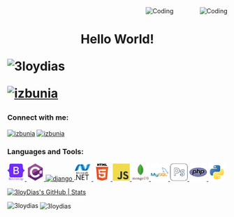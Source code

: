 <img align="right" alt="Coding" style="margin-left: 60px;" src="https://telegra.ph/file/9d8b7eb9b82714ab80535.jpg">

<img align="right" alt="Coding" style="margin-left: 60px;" src="https://telegra.ph/file/263345c381512285d2060.gif">
</br>

<h1 align="center">Hello World!

<p align="left"> <img src="https://komarev.com/ghpvc/?username=3loydias&label=Profile%20views&color=0e75b6&style=flat" alt="3loydias" /> </p>

<p align="left"> <a href="https://twitter.com/izbunia" target="blank"><img src="https://img.shields.io/twitter/follow/izbunia?logo=twitter&style=for-the-badge" alt="izbunia" /></a> </p>

<h3 align="left">Connect with me:</h3>
<p align="left">
<a href="https://twitter.com/izbunia" target="blank"><img align="center" src="https://raw.githubusercontent.com/rahuldkjain/github-profile-readme-generator/master/src/images/icons/Social/twitter.svg" alt="izbunia" height="30" width="40" /></a>
<a href="https://discord.gg/izbunia" target="blank"><img align="center" src="https://raw.githubusercontent.com/rahuldkjain/github-profile-readme-generator/master/src/images/icons/Social/discord.svg" alt="izbunia" height="30" width="40" /></a>
</p>

<h3 align="left">Languages and Tools:</h3>
<p align="left"> <a href="https://getbootstrap.com" target="_blank" rel="noreferrer"> <img src="https://raw.githubusercontent.com/devicons/devicon/master/icons/bootstrap/bootstrap-plain-wordmark.svg" alt="bootstrap" width="40" height="40"/> </a> <a href="https://www.w3schools.com/cs/" target="_blank" rel="noreferrer"> <img src="https://raw.githubusercontent.com/devicons/devicon/master/icons/csharp/csharp-original.svg" alt="csharp" width="40" height="40"/> </a> <a href="https://www.djangoproject.com/" target="_blank" rel="noreferrer"> <img src="https://cdn.worldvectorlogo.com/logos/django.svg" alt="django" width="40" height="40"/> </a> <a href="https://dotnet.microsoft.com/" target="_blank" rel="noreferrer"> <img src="https://raw.githubusercontent.com/devicons/devicon/master/icons/dot-net/dot-net-original-wordmark.svg" alt="dotnet" width="40" height="40"/> </a> <a href="https://www.w3.org/html/" target="_blank" rel="noreferrer"> <img src="https://raw.githubusercontent.com/devicons/devicon/master/icons/html5/html5-original-wordmark.svg" alt="html5" width="40" height="40"/> </a> <a href="https://developer.mozilla.org/en-US/docs/Web/JavaScript" target="_blank" rel="noreferrer"> <img src="https://raw.githubusercontent.com/devicons/devicon/master/icons/javascript/javascript-original.svg" alt="javascript" width="40" height="40"/> </a> <a href="https://www.mongodb.com/" target="_blank" rel="noreferrer"> <img src="https://raw.githubusercontent.com/devicons/devicon/master/icons/mongodb/mongodb-original-wordmark.svg" alt="mongodb" width="40" height="40"/> </a> <a href="https://www.mysql.com/" target="_blank" rel="noreferrer"> <img src="https://raw.githubusercontent.com/devicons/devicon/master/icons/mysql/mysql-original-wordmark.svg" alt="mysql" width="40" height="40"/> </a> <a href="https://www.photoshop.com/en" target="_blank" rel="noreferrer"> <img src="https://raw.githubusercontent.com/devicons/devicon/master/icons/photoshop/photoshop-line.svg" alt="photoshop" width="40" height="40"/> </a> <a href="https://www.php.net" target="_blank" rel="noreferrer"> <img src="https://raw.githubusercontent.com/devicons/devicon/master/icons/php/php-original.svg" alt="php" width="40" height="40"/> </a> <a href="https://www.python.org" target="_blank" rel="noreferrer"> <img src="https://raw.githubusercontent.com/devicons/devicon/master/icons/python/python-original.svg" alt="python" width="40" height="40"/> </a> </p>

[![3loyDias's GitHub | Stats](https://stats.quine.sh/3loyDias/github?theme=dark)](https://quine.sh?utm_source=widgets&utm_campaign=3loyDias)

<p><img align="left" src="https://github-readme-stats.vercel.app/api/top-langs?username=3loydias&show_icons=true&locale=en&layout=compact" alt="3loydias" /></p>

<p>&nbsp;<img align="center" src="https://github-readme-stats.vercel.app/api?username=3loydias&show_icons=true&locale=en" alt="3loydias" /></p>


